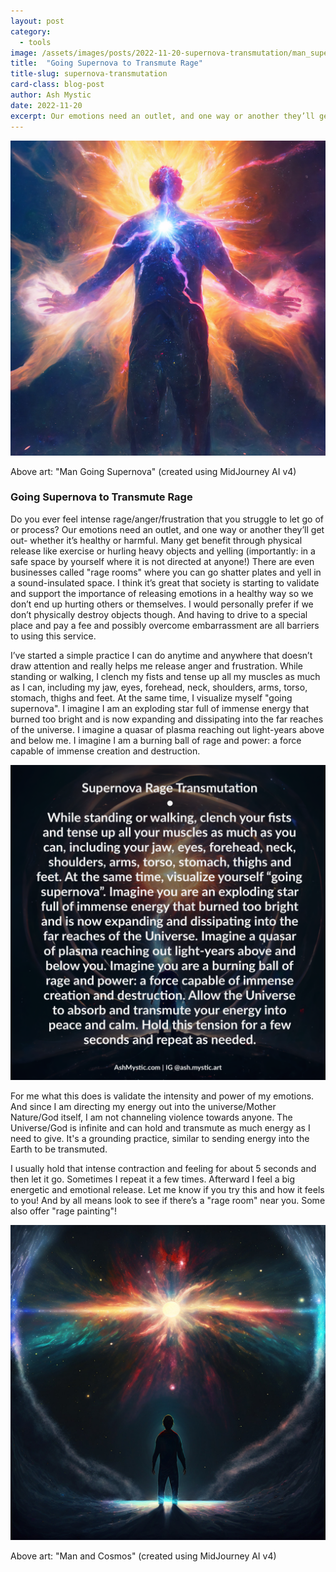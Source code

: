 ```yaml
---
layout: post
category:
  - tools
image: /assets/images/posts/2022-11-20-supernova-transmutation/man_supernova_art.JPG
title:  "Going Supernova to Transmute Rage"
title-slug: supernova-transmutation
card-class: blog-post
author: Ash Mystic
date: 2022-11-20
excerpt: Our emotions need an outlet, and one way or another they’ll get out. I've started a simple practice where I clench my fists, tense all my muscles and visualize myself "going supernova".
---
```


<img class="post-image-fullwidth" src="/assets/images/posts/2022-11-20-supernova-transmutation/man_supernova_art.JPG" alt="man going supernova art"/>

Above art: "Man Going Supernova" (created using MidJourney AI v4)

### Going Supernova to Transmute Rage

Do you ever feel intense rage/anger/frustration that you struggle to let go of or process? Our emotions need an outlet, and one way or another they’ll get out- whether it’s healthy or harmful. Many get benefit through physical release like exercise or hurling heavy objects and yelling (importantly: in a safe space by yourself where it is not directed at anyone!) There are even businesses called "rage rooms" where you can go shatter plates and yell in a sound-insulated space. I think it’s great that society is starting to validate and support the importance of releasing emotions in a healthy way so we don’t end up hurting others or themselves. I would personally prefer if we don’t physically destroy objects though. And having to drive to a special place and pay a fee and possibly overcome embarrassment are all barriers to using this service.

I’ve started a simple practice I can do anytime and anywhere that doesn’t draw attention and really helps me release anger and frustration. While standing or walking, I clench my fists and tense up all my muscles as much as I can, including my jaw, eyes, forehead, neck, shoulders, arms, torso, stomach, thighs and feet. At the same time, I visualize myself "going supernova". I imagine I am an exploding star full of immense energy that burned too bright and is now expanding and dissipating into the far reaches of the universe. I imagine a quasar of plasma reaching out light-years above and below me. I imagine I am a burning ball of rage and power: a force capable of immense creation and destruction.

<img class="post-image-fullwidth" src="/assets/images/posts/2022-11-20-supernova-transmutation/supernova_rage_transmutation_practice.PNG" alt="supernova rage transmutation practice"/>

For me what this does is validate the intensity and power of my emotions. And since I am directing my energy out into the universe/Mother Nature/God itself, I am not channeling violence towards anyone. The Universe/God is infinite and can hold and transmute as much energy as I need to give. It's a grounding practice, similar to sending energy into the Earth to be transmuted.

I usually hold that intense contraction and feeling for about 5 seconds and then let it go. Sometimes I repeat it a few times. Afterward I feel a big energetic and emotional release. Let me know if you try this and how it feels to you! And by all means look to see if there’s a "rage room" near you. Some also offer "rage painting"!

<img class="post-image-fullwidth" src="/assets/images/posts/2022-11-20-supernova-transmutation/man_cosmos_art.JPG" alt="man connected to cosmos art"/>

Above art: "Man and Cosmos" (created using MidJourney AI v4)
